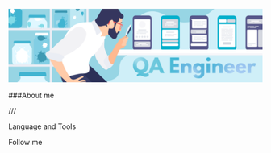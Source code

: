 [![Header](https://github.com/EgorNarozhny/egornarozhny/blob/main/assert/testirovshik-1536x445.png)](https://spb.hh.ru/resume/940062b2ff0d9919100039ed1f52414d70666d)

###About me

///


Language and Tools

Follow me



